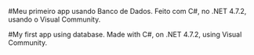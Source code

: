 #Meu primeiro app usando Banco de Dados. Feito com C#, no .NET 4.7.2, usando o Visual Community.

#My first app using database. Made with C#, on .NET 4.7.2, using Visual Community.
